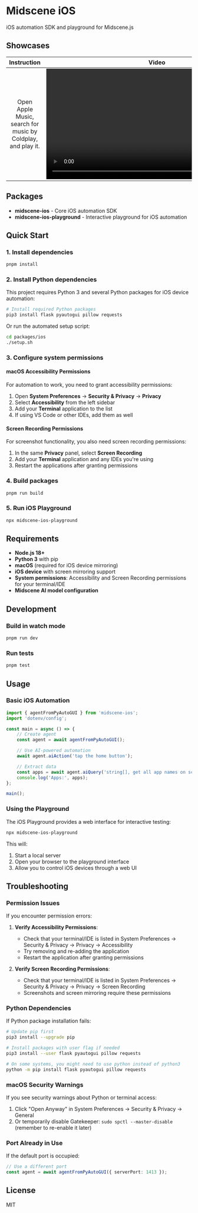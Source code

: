 # Midscene iOS

iOS automation SDK and playground for Midscene.js

## Showcases

| Instruction  | Video |
| :---:  | :---: |
| Open Apple Music, search for music by Coldplay, and play it.   | <video src="https://github.com/user-attachments/assets/0d4bda00-d52f-4b2e-8ab6-d366fc5ac75e" height="300" />        |

## Packages

- **midscene-ios** - Core iOS automation SDK
- **midscene-ios-playground** - Interactive playground for iOS automation

## Quick Start

### 1. Install dependencies

```bash
pnpm install
```

### 2. Install Python dependencies

This project requires Python 3 and several Python packages for iOS device automation:

```bash
# Install required Python packages
pip3 install flask pyautogui pillow requests
```

Or run the automated setup script:

```bash
cd packages/ios
./setup.sh
```

### 3. Configure system permissions

#### macOS Accessibility Permissions

For automation to work, you need to grant accessibility permissions:

1. Open **System Preferences** → **Security & Privacy** → **Privacy**
2. Select **Accessibility** from the left sidebar
3. Add your **Terminal** application to the list
4. If using VS Code or other IDEs, add them as well

#### Screen Recording Permissions

For screenshot functionality, you also need screen recording permissions:

1. In the same **Privacy** panel, select **Screen Recording**
2. Add your **Terminal** application and any IDEs you're using
3. Restart the applications after granting permissions

### 4. Build packages

```bash
pnpm run build
```

### 5. Run iOS Playground

```bash
npx midscene-ios-playground
```

## Requirements

- **Node.js 18+**
- **Python 3** with pip
- **macOS** (required for iOS device mirroring)
- **iOS device** with screen mirroring support
- **System permissions**: Accessibility and Screen Recording permissions for your terminal/IDE
- **Midscene AI model configuration**

## Development

### Build in watch mode

```bash
pnpm run dev
```

### Run tests

```bash
pnpm test
```

## Usage

### Basic iOS Automation

```typescript
import { agentFromPyAutoGUI } from 'midscene-ios';
import 'dotenv/config';

const main = async () => {
    // Create agent
    const agent = await agentFromPyAutoGUI();

    // Use AI-powered automation
    await agent.aiAction('tap the home button');

    // Extract data
    const apps = await agent.aiQuery('string[], get all app names on screen');
    console.log('Apps:', apps);
};

main();
```

### Using the Playground

The iOS Playground provides a web interface for interactive testing:

```bash
npx midscene-ios-playground
```

This will:

1. Start a local server
2. Open your browser to the playground interface
3. Allow you to control iOS devices through a web UI

## Troubleshooting

### Permission Issues

If you encounter permission errors:

1. **Verify Accessibility Permissions**:
   - Check that your terminal/IDE is listed in System Preferences → Security & Privacy → Privacy → Accessibility
   - Try removing and re-adding the application
   - Restart the application after granting permissions

2. **Verify Screen Recording Permissions**:
   - Check that your terminal/IDE is listed in System Preferences → Security & Privacy → Privacy → Screen Recording
   - Screenshots and screen mirroring require these permissions

### Python Dependencies

If Python package installation fails:

```bash
# Update pip first
pip3 install --upgrade pip

# Install packages with user flag if needed
pip3 install --user flask pyautogui pillow requests

# On some systems, you might need to use python instead of python3
python -m pip install flask pyautogui pillow requests
```

### macOS Security Warnings

If you see security warnings about Python or terminal access:

1. Click "Open Anyway" in System Preferences → Security & Privacy → General
2. Or temporarily disable Gatekeeper: `sudo spctl --master-disable` (remember to re-enable it later)

### Port Already in Use

If the default port is occupied:

```typescript
// Use a different port
const agent = await agentFromPyAutoGUI({ serverPort: 1413 });
```

## License

MIT
